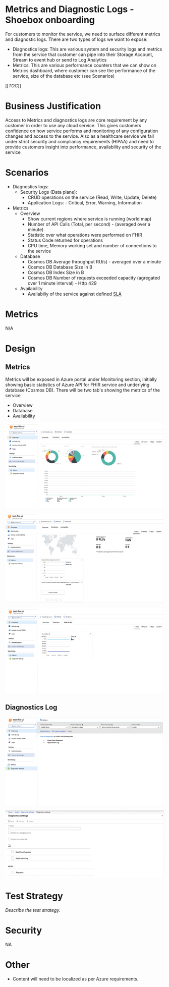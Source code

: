 # Metrics and Diagnostic Logs - Shoebox onboarding

For customers to monitor the service, we need to surface different metrics and diagnostic logs. There are two types of logs we want to expose:

* Diagnostics logs: This are various system and security logs and metrics from the service that customer can pipe into their Storage Account, Stream to event hub or send to Log Analytics
* Metrics: This are various performance counters that we can show on Metrics dashboard, where customer can see the performance of the service, size of the database etc (see Scenarios)

[[_TOC_]]

# Business Justification

Access to Metrics and diagnostics logs are core requirement by any customer in order to use any cloud service. This gives customers confidence on how service performs and monitoring of any configuration changes and access to the service. Also as a healthcare service we fall under strict security and compliancy requirements (HIPAA) and need to provide customers insight into performance, availability and security of the service

# Scenarios

* Diagnostics logs:
    + Security Logs (Data plane):
        - CRUD operations on the service (Read, Write, Update, Delete)
		+ Application Logs:
				- Critical, Error, Warning, Information
* Metrics
	+ Overview
		- Show current regions where service is running (world map)
        - Number of API Calls (Total, per second) - (averaged over a minute)
        - Statistic over what operations were performed on FHIR
        - Status Code returned for operations
        - CPU time, Memory working set and number of connections to the service
	+ Database
		- Cosmos DB Average throughput RU/s) - averaged over a minute
        - Cosmos DB Database Size in B 
        - Cosmos DB Index Size in B 
        - Cosmos DB Number of requests exceeded capacity (agregated over 1 minute interval) - Http 429
	+ Availability
        - Availabiliy of the service against defined [SLA](../roadmap/SLA.md#introduction)

# Metrics

N/A


# Design

## Metrics

Metrics will be exposed in Azure portal under Monitoring section, initially showing basic statistics of Azure API for FHIR service and underlying database (Cosmos DB). There will be two tab's showing the metrics of the service

* Overview
* Database
* Availability

![](media/MetricsCosmosDBover.png)

![](media/MetricsCosmosDBdata.png)

![](media/MetricsCosmosDBaval.png)

## Diagnostics Log

![](media/DiagnosticOver.png)

![](media/DiagnosticDet.png)


# Test Strategy

*Describe the test strategy.*

# Security

NA

# Other

* Content will need to be localized as per Azure requirements.
